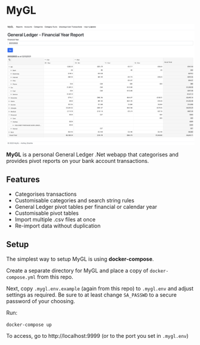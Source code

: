﻿# MyGL

![](/docs/GL-FinancialYearReportExpanded.jpg)

**MyGL** is a personal General Ledger .Net webapp that categorises and provides pivot reports on your bank account transactions.

## Features
  - Categorises transactions
  - Customisable categories and search string rules
  - General Ledger pivot tables per financial or calendar year
  - Customisable pivot tables
  - Import multiple .csv files at once
  - Re-import data without duplication

## Setup
The simplest way to setup MyGL is using **docker-compose**.

Create a separate directory for MyGL and place a copy of ```docker-compose.yml``` from this repo.

Next, copy ```.mygl.env.example``` (again from this repo) to ```.mygl.env``` and adjust settings as required. Be sure to at least change ```SA_PASSWD``` to a secure password of your choosing.

Run:
  
```docker-compose up```  
  
To access, go to http://localhost:9999 (or to the port you set in ```.mygl.env```)